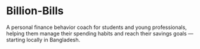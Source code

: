 # Billion-Bills
A personal finance behavior coach for students and young professionals, helping them manage their spending habits and reach their savings goals — starting locally in Bangladesh.
